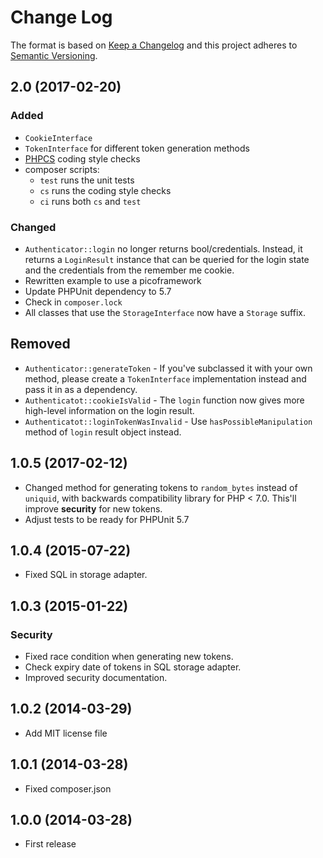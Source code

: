 # Change Log

The format is based on [Keep a Changelog](http://keepachangelog.com/) 
and this project adheres to [Semantic Versioning](http://semver.org/).

## 2.0 (2017-02-20)
### Added
- `CookieInterface`
- `TokenInterface` for different token generation methods
- [PHPCS](https://github.com/squizlabs/PHP_CodeSniffer) coding style checks
- composer scripts:
  - `test` runs the unit tests
  - `cs` runs the coding style checks
  - `ci` runs both `cs` and `test`

### Changed
- `Authenticator::login` no longer returns bool/credentials. Instead, it returns a `LoginResult` instance that can be queried for the login state and the credentials from the remember me cookie. 
- Rewritten example to use a picoframework
- Update PHPUnit dependency to 5.7
- Check in `composer.lock`
- All classes that use the `StorageInterface` now have a `Storage` suffix. 

## Removed
- `Authenticator::generateToken` - If you've subclassed it with your own method, please create a `TokenInterface` implementation instead and pass it in as a dependency.
- `Authenticatot::cookieIsValid` - The `login` function now gives more high-level information on the login result.
- `Authenticatot::loginTokenWasInvalid` - Use `hasPossibleManipulation` method of `login` result object instead.

## 1.0.5 (2017-02-12)
- Changed method for generating tokens to `random_bytes` instead of `uniquid`, with backwards compatibility library for PHP < 7.0. This'll improve **security** for new tokens.
- Adjust tests to be ready for PHPUnit 5.7 

## 1.0.4 (2015-07-22)
- Fixed SQL in storage adapter.

## 1.0.3 (2015-01-22)
### Security
- Fixed race condition when generating new tokens.
- Check expiry date of tokens in SQL storage adapter.
- Improved security documentation.

## 1.0.2 (2014-03-29)
- Add MIT license file

## 1.0.1 (2014-03-28)
- Fixed composer.json

## 1.0.0 (2014-03-28)
- First release